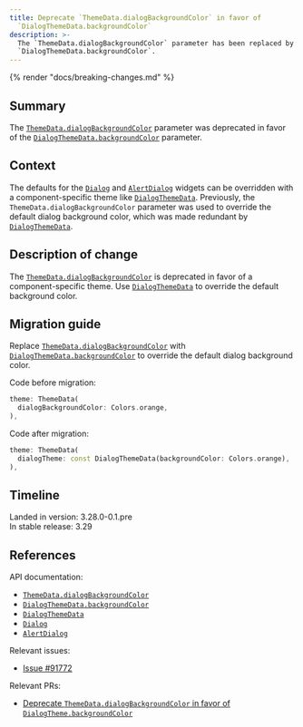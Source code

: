 ```yaml
---
title: Deprecate `ThemeData.dialogBackgroundColor` in favor of
  `DialogThemeData.backgroundColor`
description: >-
  The `ThemeData.dialogBackgroundColor` parameter has been replaced by
  `DialogThemeData.backgroundColor`.
---
```


{% render "docs/breaking-changes.md" %}

## Summary

The [`ThemeData.dialogBackgroundColor`][] parameter was deprecated in favor of
the [`DialogThemeData.backgroundColor`][] parameter.

## Context

The defaults for the [`Dialog`][] and [`AlertDialog`][] widgets can be
overridden with a component-specific theme like [`DialogThemeData`][].
Previously, the `ThemeData.dialogBackgroundColor` parameter was used to
override the default dialog background color,
which was made redundant by [`DialogThemeData`][].

## Description of change

The [`ThemeData.dialogBackgroundColor`][] is deprecated in
favor of a component-specific theme.
Use [`DialogThemeData`][] to override the default background color.

## Migration guide

Replace [`ThemeData.dialogBackgroundColor`][] with
[`DialogThemeData.backgroundColor`][] to override the
default dialog background color.

Code before migration:

```dart
theme: ThemeData(
  dialogBackgroundColor: Colors.orange,
),
```

Code after migration:

```dart
theme: ThemeData(
  dialogTheme: const DialogThemeData(backgroundColor: Colors.orange),
),
```

## Timeline

Landed in version: 3.28.0-0.1.pre<br>
In stable release: 3.29

## References

API documentation:

- [`ThemeData.dialogBackgroundColor`][]
- [`DialogThemeData.backgroundColor`][]
- [`DialogThemeData`][]
- [`Dialog`][]
- [`AlertDialog`][]

Relevant issues:

- [Issue #91772][]

Relevant PRs:

- [Deprecate `ThemeData.dialogBackgroundColor` in favor of `DialogTheme.backgroundColor`][]

[`ThemeData.dialogBackgroundColor`]: {{site.api}}/flutter/material/ThemeData/dialogBackgroundColor.html
[`DialogThemeData.backgroundColor`]: {{site.api}}/flutter/material/DialogThemeData/backgroundColor.html
[`DialogThemeData`]: {{site.api}}/flutter/material/DialogThemeData-class.html
[`Dialog`]: {{site.api}}/flutter/material/Dialog-class.html
[`AlertDialog`]: {{site.api}}/flutter/material/AlertDialog-class.html
[Issue #91772]: {{site.repo.flutter}}/issues/91772
[Deprecate `ThemeData.dialogBackgroundColor` in favor of `DialogTheme.backgroundColor`]: {{site.repo.flutter}}/pull/155072
